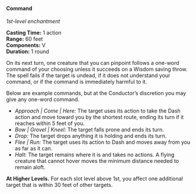 #### Command
<!-- TODO Check and tag this spell -->
<!-- markdownlint-disable-next-line no-emphasis-as-heading -->
_1st-level enchantment_

**Casting Time:** 1 action \
**Range:** 60 feet \
**Components:** V \
**Duration:** 1 round

On its next turn, one creature that you can pinpoint follows a one-word command of your choosing unless it succeeds on a Wisdom saving throw.
The spell fails if the target is undead, if it does not understand your command, or if the command is immediately harmful to it.

Below are example commands, but at the Conductor’s discretion you may give any one-word command.

- _Approach | Come | Here:_
  The target uses its action to take the Dash action and move toward you by the shortest route, ending its turn if it reaches within 5 feet of you.
- _Bow | Grovel | Kneel:_
  The target falls prone and ends its turn.
- _Drop:_
  The target drops anything it is holding and ends its turn.
- _Flee | Run:_
  The target uses its action to Dash and moves away from you as far as it can.
- _Halt:_
  The target remains where it is and takes no actions.
  A flying creature that cannot hover moves the minimum distance needed to remain aloft.

**At Higher Levels.**
For each slot level above 1st, you affect one additional target that is within 30 feet of other targets.
